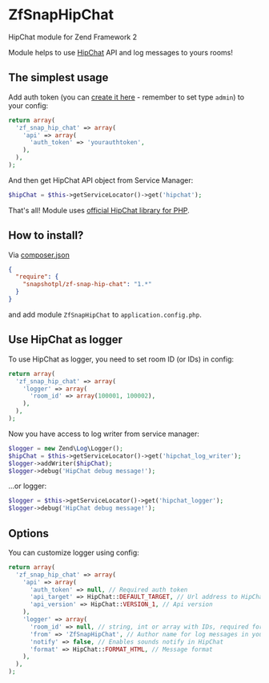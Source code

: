 ZfSnapHipChat
=============

HipChat module for Zend Framework 2

Module helps to use [HipChat](https://www.hipchat.com/) API and log messages to yours rooms!

The simplest usage
--------------
Add auth token (you can [create it here](https://inweb.hipchat.com/admin/api) - remember to set type `admin`) to your config:

```php
return array(
  'zf_snap_hip_chat' => array(
    'api' => array(
      'auth_token' => 'yourauthtoken',
    ),
  ),
);
```

And then get HipChat API object from Service Manager:

```php
$hipChat = $this->getServiceLocator()->get('hipchat');
```
That's all!
Module uses [official HipChat library for PHP](https://github.com/hipchat/hipchat-php).

How to install?
---------------

Via [composer.json](https://getcomposer.org/)
```json
{
  "require": {
    "snapshotpl/zf-snap-hip-chat": "1.*"
  }
}
```

and add module `ZfSnapHipChat` to `application.config.php`.

Use HipChat as logger
---------------------

To use HipChat as logger, you need to set room ID (or IDs) in config:

```php
return array(
  'zf_snap_hip_chat' => array(
    'logger' => array(
      'room_id' => array(100001, 100002),
    ),
  ),
);
```

Now you have access to log writer from service manager:

```php
$logger = new Zend\Log\Logger();
$hipChat = $this->getServiceLocator()->get('hipchat_log_writer');
$logger->addWriter($hipChat);
$logger->debug('HipChat debug message!');
```

...or logger:

```php
$logger = $this->getServiceLocator()->get('hipchat_logger');
$logger->debug('HipChat debug message!');
```

Options
-------

You can customize logger using config:

```php
return array(
  'zf_snap_hip_chat' => array(
    'api' => array(
      'auth_token' => null, // Required auth token
      'api_target' => HipChat::DEFAULT_TARGET, // Url address to HipChat API
      'api_version' => HipChat::VERSION_1, // Api version
    ),
    'logger' => array(
      'room_id' => null, // string, int or array with IDs, required for logger
      'from' => 'ZfSnapHipChat', // Author name for log messages in your rooms
      'notify' => false, // Enables sounds notify in HipChat
      'format' => HipChat::FORMAT_HTML, // Message format
    ),
  ),
);
```
